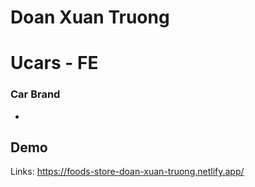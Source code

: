 #  Doan Xuan Truong
# Ucars - FE



### Car Brand

-




## Demo

Links: https://foods-store-doan-xuan-truong.netlify.app/


